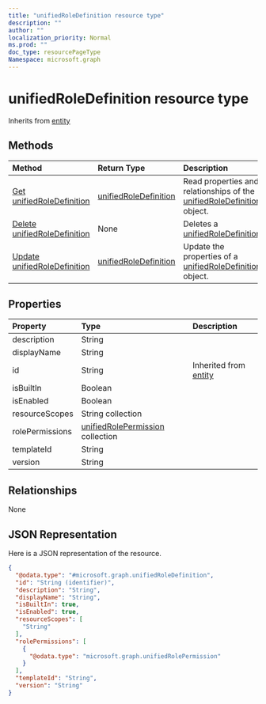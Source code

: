 ```yaml
---
title: "unifiedRoleDefinition resource type"
description: ""
author: ""
localization_priority: Normal
ms.prod: ""
doc_type: resourcePageType
Namespace: microsoft.graph
---
```



# unifiedRoleDefinition resource type




Inherits from [entity](../resources/entity.md)

## Methods
|Method|Return Type|Description|
|:---|:---|:---|
|[Get unifiedRoleDefinition](../api/unifiedroledefinition-get.md)|[unifiedRoleDefinition](../resources/unifiedRoleDefinition.md)|Read properties and relationships of the [unifiedRoleDefinition](../resources/unifiedroledefinition.md) object.|
|[Delete unifiedRoleDefinition](../api/unifiedroledefinition-delete.md)|None|Deletes a [unifiedRoleDefinition](../resources/unifiedroledefinition.md).|
|[Update unifiedRoleDefinition](../api/unifiedroledefinition-update.md)|[unifiedRoleDefinition](../resources/unifiedRoleDefinition.md)|Update the properties of a [unifiedRoleDefinition](../resources/unifiedroledefinition.md) object.|

## Properties
|Property|Type|Description|
|:---|:---|:---|
|description|String||
|displayName|String||
|id|String| Inherited from [entity](../resources/entity.md)|
|isBuiltIn|Boolean||
|isEnabled|Boolean||
|resourceScopes|String collection||
|rolePermissions|[unifiedRolePermission](../resources/unifiedRolePermission.md) collection||
|templateId|String||
|version|String||

## Relationships
None

## JSON Representation
Here is a JSON representation of the resource.
<!-- {
  "blockType": "resource",
  "keyProperty": "id",
  "@odata.type": "microsoft.graph.unifiedRoleDefinition",
  "baseType": "microsoft.graph.entity",
  "openType": false
}
-->
``` json
{
  "@odata.type": "#microsoft.graph.unifiedRoleDefinition",
  "id": "String (identifier)",
  "description": "String",
  "displayName": "String",
  "isBuiltIn": true,
  "isEnabled": true,
  "resourceScopes": [
    "String"
  ],
  "rolePermissions": [
    {
      "@odata.type": "microsoft.graph.unifiedRolePermission"
    }
  ],
  "templateId": "String",
  "version": "String"
}
```

